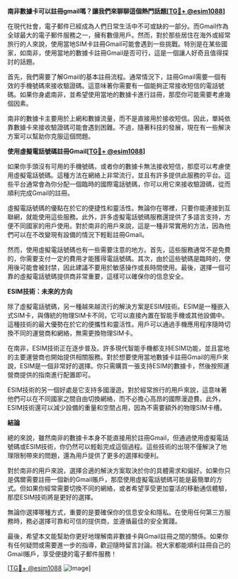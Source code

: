 **南非數據卡可以註冊gmail嗎？讓我們來聊聊這個熱門話題[[TG💪+ @esim1088](https://t.me/s/esim1088)]**

在現代社會，電子郵件已經成為人們日常生活中不可或缺的一部分。而Gmail作為全球最大的電子郵件服務之一，擁有數億用戶。然而，對於那些居住在海外或經常旅行的人來說，使用當地SIM卡註冊Gmail可能會遇到一些挑戰。特別是在某些國家，如南非，使用當地的數據卡註冊Gmail是否可行，這是一個讓人好奇且值得探討的話題。

首先，我們需要了解Gmail的基本註冊流程。通常情況下，註冊Gmail需要一個有效的手機號碼來接收驗證碼。這意味著你需要有一個能夠正常接收短信的電話號碼。如果你身處南非，並希望使用當地的數據卡進行註冊，那麼你可能需要考慮幾個因素。

南非的數據卡主要用於上網和數據流量，而不是直接用於接收短信。因此，單純依靠數據卡來接收驗證碼可能會遇到困難。不過，隨著科技的發展，現在有一些解決方案可以幫助你克服這個問題。

**使用虛擬電話號碼註冊Gmail[[TG💪+ @esim1088](https://t.me/s/esim1088)]**

如果你手頭沒有可用的手機號碼，或者你的數據卡無法接收短信，那麼可以考慮使用虛擬電話號碼。這種方法在網絡上非常流行，並且有許多提供此服務的平台。這些平台通常會為你分配一個臨時的國際電話號碼，你可以用它來接收驗證碼，從而順利完成Gmail的註冊。

虛擬電話號碼的優點在於它的便捷性和靈活性。無論你在哪裡，只要你能連接到互聯網，就能使用這些服務。此外，許多虛擬電話號碼服務還提供了多語言支持，方便不同國家的用戶使用。對於南非的用戶來說，這是一種非常實用的方法，因為他們可以在不改變現有設備的情況下輕鬆註冊Gmail。

然而，使用虛擬電話號碼也有一些需要注意的地方。首先，這些服務通常不是免費的，你需要支付一定的費用才能獲得電話號碼。其次，由於這些號碼是臨時的，使用後可能會被封禁，因此建議不要用於敏感操作或長時間使用。最後，選擇一個可靠的虛擬電話號碼提供商非常重要，這樣可以確保你的信息安全。

**ESIM技術：未來的方向**

除了虛擬電話號碼，另一種越來越流行的解決方案是ESIM技術。ESIM是一種嵌入式SIM卡，與傳統的物理SIM卡不同，它可以直接內置在智能手機或其他設備中。這種技術的最大優勢在於它的便攜性和靈活性。用戶可以通過手機應用程序隨時切換不同的運營商和網絡，無需更換物理SIM卡。

在南非，ESIM技術正在逐步普及。許多現代智能手機都支持ESIM功能，並且當地的主要運營商也開始提供相關服務。對於想要使用當地數據卡註冊Gmail的用戶來說，ESIM是一個非常好的選擇。你只需購買一張支持ESIM的數據卡，然後按照運營商提供的指南進行配置即可。

ESIM技術的另一個好處是它支持多國漫遊。對於經常旅行的用戶來說，這意味著他們可以在不同國家之間自由切換網絡，而不必擔心高昂的國際漫遊費。此外，ESIM技術還可以減少設備的重量和空間占用，因為不需要額外的物理SIM卡槽。

**結論**

總的來說，雖然南非的數據卡本身不能直接用於註冊Gmail，但通過使用虛擬電話號碼或ESIM技術，你仍然可以輕鬆完成這個過程。這些技術的出現不僅解決了地理限制帶來的問題，還為用戶提供了更多的選擇和便利。

對於南非的用戶來說，選擇合適的解決方案取決於你的具體需求和偏好。如果你只是偶爾需要註冊一個新的Gmail賬戶，那麼使用虛擬電話號碼可能是最簡單的方式。但如果你經常需要切換不同的網絡，或者希望享受更加靈活的移動通信體驗，那麼ESIM技術將是更好的選擇。

無論你選擇哪種方式，重要的是要確保你的信息安全和隱私。在使用任何第三方服務時，務必選擇可靠和可信的提供商，並遵循最佳的安全實踐。

最後，希望本文能幫助你更好地理解南非數據卡與Gmail註冊之間的關係。如果你有任何疑問或需要進一步的指導，歡迎隨時留言討論。祝大家都能順利註冊自己的Gmail賬戶，享受便捷的電子郵件服務！

[[TG💪+ @esim1088](https://t.me/s/esim1088) ![Image](https://i.postimg.cc/4NQfJmqS/Snipaste-2025-05-13-00-14-12.png)]
